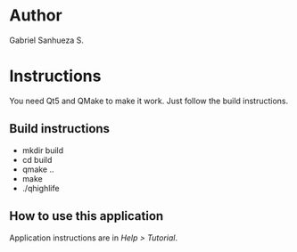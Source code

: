 # Author
Gabriel Sanhueza S.

# Instructions

You need Qt5 and QMake to make it work. Just follow the build instructions.

## Build instructions

* mkdir build
* cd build
* qmake ..
* make
* ./qhighlife

## How to use this application

Application instructions are in *Help > Tutorial*.
